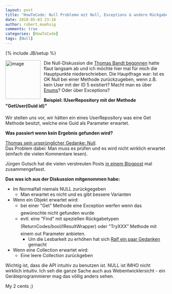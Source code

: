 ```yaml
---
layout: post
title: "HowToCode: Null Problemo mit Null, Exceptions & andere Rückgabetypen"
date: 2010-05-03 23:18
author: robert.muehsig
comments: true
categories: [HowToCode]
tags: [Null]
---
```

{% include JB/setup %}
<p><a href="{{BASE_PATH}}/assets/wp-images/image964.png"><img style="border-right-width: 0px; margin: 0px 10px 0px 0px; display: inline; border-top-width: 0px; border-bottom-width: 0px; border-left-width: 0px" title="image" border="0" alt="image" align="left" src="{{BASE_PATH}}/assets/wp-images/image_thumb149.png" width="110" height="121" /></a>Die Null-Diskussion die <a href="http://blog.thomasbandt.de/39/2333/de/blog/null-verstaendnis.html">Thomas Bandt begonnen</a> hatte flaut langsam ab und ich möchte hier mal für mich die Hauptpunkte niederschrieben. Die Hauptfrage war: Ist es OK Null bei einer Methode zurückzugeben, wenn z.B. kein User mit der ID 5 existiert? Macht man es über <a href="{{BASE_PATH}}/2009/02/06/howtocode-errorcodes-exceptions-den-user-informieren-wenn-etwas-schief-luft-wie-gehts/">Enums</a>? Oder über Exceptions?</p>  <p><strong>Beispiel: IUserRepository mit der Methode "GetUser(Guid id)”</strong></p>  <p>Wir stellen uns vor, wir hätten ein eines UserRepository was eine Get Methode besitzt, welche eine Guid als Parameter erwartet. </p>  <p><strong>Was passiert wenn kein Ergebnis gefunden wird?</strong></p>  <p><a href="http://blog.thomasbandt.de/39/2333/de/blog/null-verstaendnis.html">Thomas sein ursprünglicher Gedanke: Null</a>.     <br />Das Problem dabei: Man muss es prüfen und es wird nicht wirklich erwartet (einfach die vielen Kommentare lesen).</p>  <p>Jürgen Gutsch hat die vielen verstreuten Posts <a href="http://www.aspnetzone.de/blogs/juergengutsch/archive/2010/05/03/katastrophenfall-null.aspx">in einem Blogpost</a> mal zusammengefasst.</p>  <p><strong>Das was ich aus der Diskussion mitgenommen habe:</strong></p>  <ul>   <li>Im Normalfall niemals NULL zurückgegeben      <ul>       <li>Man erwartet es nicht und es gibt bessere Varianten </li>     </ul>   </li>    <li>Wenn ein Objekt erwartet wird:      <ul>       <li>bei einer "Get” Methode eine Exception werfen wenn das gewünschte nicht gefunden wurde </li>        <li>evtl. eine "Find” mit speziellen Rückgabetypen (ReturnCodes/bool/IResultWrapper) oder "TryXXX” Methode mit einem out Parameter anbieten.          <ul>           <li>Um die Lesbarkeit zu erhöhen hat sich <a href="http://ralfw.blogspot.com/2010/05/nullonade-monade-statt-null.html">Ralf ein paar Gedanken</a> gemacht </li>         </ul>       </li>     </ul>   </li>    <li>Wenn eine Collection erwartet wird:      <ul>       <li>Eine leere Collection zurückgeben </li>     </ul>   </li> </ul>  <p>Wichtig ist, dass die API intuitiv zu benutzen ist. NULL ist IMHO nicht wirklich intuitiv. Ich seh die ganze Sache auch aus Webentwicklersicht - ein Geräteprogrammierer mag das völlig anders sehen.</p>  <p>My 2 cents ;)</p>
